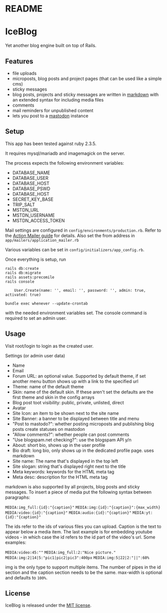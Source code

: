 # README
IceBlog
==
Yet another blog engine built on top of Rails.

Features
--
* file uploads
* microposts, blog posts and project pages (that can be used like a simple cms)
* sticky messages
* blog posts, projects and sticky messages are written in [markdown][1] with an extended syntax for including media files
* comments
* mail reminders for unpublished content
* lets you post to a [mastodon][2] instance

Setup
--
This app has been tested against ruby 2.3.5.

It requires mysql/mariadb and imagemagick on the server.

The process expects the following environment variables:

* DATABASE_NAME
* DATABASE_USER
* DATABASE_HOST
* DATABASE_PSWD
* DATABASE_HOST
* SECRET_KEY_BASE
* TRIP_SALT
* MSTDN_URL
* MSTDN_USERNAME
* MSTDN_ACCESS_TOKEN

Mail settings are configured in `config/environments/production.rb`. Refer to the [Action Mailer guide][3] for details. Also set the from address in `app/mailers/application_mailer.rb`

Various variables can be set in `config/initializers/app_config.rb`.

Once everything is setup, run

    rails db:create
    rails db:migrate
    rails assets:precomile
    rails console

        User.Create(name: '', email: '', password: '', admin: true, activated: true)

    bundle exec whenever --update-crontab

with the needed environment variables set. The console command is required to set an admin user.

Usage
--

Visit root/login to login as the created user.

Settings (or admin user data)
* Name
* Email
* Forum URL: an optional value. Supported by default theme, if set another menu button shows up with a link to the specified url
* Theme: name of the default theme
* Skin: name of the default skin. If these aren't set the defaults are the first theme and skin in the config arrays
* Blog post toot visibility: public, private, unlisted, direct
* Avatar
* Site Icon: an item to be shown next to the site name
* Site Banner: a banner to be displayed between title and menu
* "Post to mastodo?": whether posting microposts and publishing blog posts create statuses on mastodon
* "Allow comments?": whether people can post comments
* "Use blogspam.net checking?": use the blogspam API y/n
* About: short bio, shows up in the user profile
* Bio draft: long bio, only shows up in the dedicated profile page. uses markdown
* Site name: The name that's displayed in the top left
* Site slogan: string that's displayed right next to the title
* Meta keywords: keywords for the HTML meta tag
* Meta desc: description for the HTML meta tag

markdown is also supported by all projects, blog posts and sticky messages. To insert a piece of media put the following syntax between paragraphs:

`MEDIA:img_full:{id}:"{caption}"`
`MEDIA:img:{id}:"{caption}":{max_width}`
`MEDIA:video:{id}:"{caption}"`
`MEDIA:audio:{id}:"{caption}"`
`MEDIA:yt:{id}:"{caption}"`

The ids refer to the ids of various files you can upload. Caption is the text to appear below a media item. The last example is for embedding youtube videos - in which case the id refers to the id part of the video's url. Some examples:

`MEDIA:video:45:""`
`MEDIA:img_full:2:"Nice picture."`
`MEDIA:img:2|14|5:"pic1|pic2|pic3":400px`
`MEDIA:img:5|22|2:"||":60%`

img is the only type to support multiple items. The number of pipes in the id section and the caption section needs to be the same. max-width is optional and defaults to `100%`.

License
--
IceBlog is released under the [MIT license][4].


[1]: https://daringfireball.net/projects/markdown/ "markdown"
[2]: https://mastodon.social "mastodon"
[3]: http://guides.rubyonrails.org/action_mailer_basics.html#action-mailer-configuration "Action Mailer guide"
[4]: https://opensource.org/licenses/MIT "MIT license"
